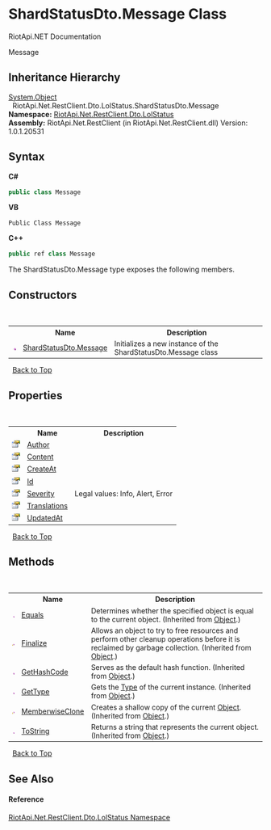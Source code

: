 # ShardStatusDto.Message Class
RiotApi.NET Documentation 

Message


## Inheritance Hierarchy
<a href="http://msdn2.microsoft.com/en-us/library/e5kfa45b" target="_blank">System.Object</a><br />&nbsp;&nbsp;RiotApi.Net.RestClient.Dto.LolStatus.ShardStatusDto.Message<br />
**Namespace:**&nbsp;<a href="66f53e8a-3927-5030-7a13-b2f33de3f826">RiotApi.Net.RestClient.Dto.LolStatus</a><br />**Assembly:**&nbsp;RiotApi.Net.RestClient (in RiotApi.Net.RestClient.dll) Version: 1.0.1.20531

## Syntax

**C#**<br />
``` C#
public class Message
```

**VB**<br />
``` VB
Public Class Message
```

**C++**<br />
``` C++
public ref class Message
```

The ShardStatusDto.Message type exposes the following members.


## Constructors
&nbsp;<table><tr><th></th><th>Name</th><th>Description</th></tr><tr><td>![Public method](media/pubmethod.gif "Public method")</td><td><a href="dfad6755-de2a-28bd-7f8b-eb7f09f9932e">ShardStatusDto.Message</a></td><td>
Initializes a new instance of the ShardStatusDto.Message class</td></tr></table>&nbsp;
<a href="#shardstatusdto.message-class">Back to Top</a>

## Properties
&nbsp;<table><tr><th></th><th>Name</th><th>Description</th></tr><tr><td>![Public property](media/pubproperty.gif "Public property")</td><td><a href="37e454dc-3e48-9559-2742-031153c853ee">Author</a></td><td></td></tr><tr><td>![Public property](media/pubproperty.gif "Public property")</td><td><a href="f7ed37b9-3c05-dcc8-baff-ad2ec1df1489">Content</a></td><td></td></tr><tr><td>![Public property](media/pubproperty.gif "Public property")</td><td><a href="d0a4d740-5540-7e99-8ac3-7b54dfbe4b53">CreateAt</a></td><td></td></tr><tr><td>![Public property](media/pubproperty.gif "Public property")</td><td><a href="df727377-1720-1518-72ad-f1fb8e1aea7b">Id</a></td><td></td></tr><tr><td>![Public property](media/pubproperty.gif "Public property")</td><td><a href="a79fc6ea-73cf-a2c3-efd4-4b47fe49fb99">Severity</a></td><td>
Legal values: Info, Alert, Error</td></tr><tr><td>![Public property](media/pubproperty.gif "Public property")</td><td><a href="3e4b690a-aaa8-ecc2-5243-b105bddbeebc">Translations</a></td><td></td></tr><tr><td>![Public property](media/pubproperty.gif "Public property")</td><td><a href="958e364c-9e8e-f192-56f2-350f7be4c83e">UpdatedAt</a></td><td></td></tr></table>&nbsp;
<a href="#shardstatusdto.message-class">Back to Top</a>

## Methods
&nbsp;<table><tr><th></th><th>Name</th><th>Description</th></tr><tr><td>![Public method](media/pubmethod.gif "Public method")</td><td><a href="http://msdn2.microsoft.com/en-us/library/bsc2ak47" target="_blank">Equals</a></td><td>
Determines whether the specified object is equal to the current object.
 (Inherited from <a href="http://msdn2.microsoft.com/en-us/library/e5kfa45b" target="_blank">Object</a>.)</td></tr><tr><td>![Protected method](media/protmethod.gif "Protected method")</td><td><a href="http://msdn2.microsoft.com/en-us/library/4k87zsw7" target="_blank">Finalize</a></td><td>
Allows an object to try to free resources and perform other cleanup operations before it is reclaimed by garbage collection.
 (Inherited from <a href="http://msdn2.microsoft.com/en-us/library/e5kfa45b" target="_blank">Object</a>.)</td></tr><tr><td>![Public method](media/pubmethod.gif "Public method")</td><td><a href="http://msdn2.microsoft.com/en-us/library/zdee4b3y" target="_blank">GetHashCode</a></td><td>
Serves as the default hash function.
 (Inherited from <a href="http://msdn2.microsoft.com/en-us/library/e5kfa45b" target="_blank">Object</a>.)</td></tr><tr><td>![Public method](media/pubmethod.gif "Public method")</td><td><a href="http://msdn2.microsoft.com/en-us/library/dfwy45w9" target="_blank">GetType</a></td><td>
Gets the <a href="http://msdn2.microsoft.com/en-us/library/42892f65" target="_blank">Type</a> of the current instance.
 (Inherited from <a href="http://msdn2.microsoft.com/en-us/library/e5kfa45b" target="_blank">Object</a>.)</td></tr><tr><td>![Protected method](media/protmethod.gif "Protected method")</td><td><a href="http://msdn2.microsoft.com/en-us/library/57ctke0a" target="_blank">MemberwiseClone</a></td><td>
Creates a shallow copy of the current <a href="http://msdn2.microsoft.com/en-us/library/e5kfa45b" target="_blank">Object</a>.
 (Inherited from <a href="http://msdn2.microsoft.com/en-us/library/e5kfa45b" target="_blank">Object</a>.)</td></tr><tr><td>![Public method](media/pubmethod.gif "Public method")</td><td><a href="http://msdn2.microsoft.com/en-us/library/7bxwbwt2" target="_blank">ToString</a></td><td>
Returns a string that represents the current object.
 (Inherited from <a href="http://msdn2.microsoft.com/en-us/library/e5kfa45b" target="_blank">Object</a>.)</td></tr></table>&nbsp;
<a href="#shardstatusdto.message-class">Back to Top</a>

## See Also


#### Reference
<a href="66f53e8a-3927-5030-7a13-b2f33de3f826">RiotApi.Net.RestClient.Dto.LolStatus Namespace</a><br />